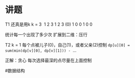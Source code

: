 # 讲题

T1 还真是用k
k = 3
​     1 2 3 1 2 3
(0) 1 0 0 1 0 0

统计每一个出现了多少次
扩展到二维：压行

T2
k = 1
每个点被儿子(0)，自己(1)，或者父亲(2)控制
`dp[u][0] = sum(min(dp[v][0], dp[v][1])) - `...

正解：贪心
每次选择最深的点尽量在上面控制

#数据结构

